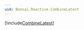 ```yaml
---
uid: Bonsai.Reactive.CombineLatest
---
```


[!include[CombineLatest](~/articles/reactive-combinelatest.md)]